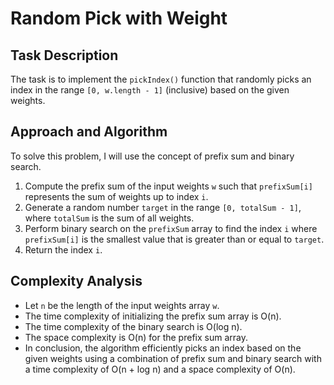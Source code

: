 # Random Pick with Weight

## Task Description
The task is to implement the `pickIndex()` function that randomly picks an index in the range `[0, w.length - 1]` (inclusive) based on the given weights.

## Approach and Algorithm
To solve this problem, I will use the concept of prefix sum and binary search.

1. Compute the prefix sum of the input weights `w` such that `prefixSum[i]` represents the sum of weights up to index `i`.
2. Generate a random number `target` in the range `[0, totalSum - 1]`, where `totalSum` is the sum of all weights.
3. Perform binary search on the `prefixSum` array to find the index `i` where `prefixSum[i]` is the smallest value that is greater than or equal to `target`.
4. Return the index `i`.

## Complexity Analysis
- Let `n` be the length of the input weights array `w`.
- The time complexity of initializing the prefix sum array is O(n).
- The time complexity of the binary search is O(log n).
- The space complexity is O(n) for the prefix sum array.
- In conclusion, the algorithm efficiently picks an index based on the given weights using a combination of prefix sum and binary search with a time complexity of O(n + log n) and a space complexity of O(n).

